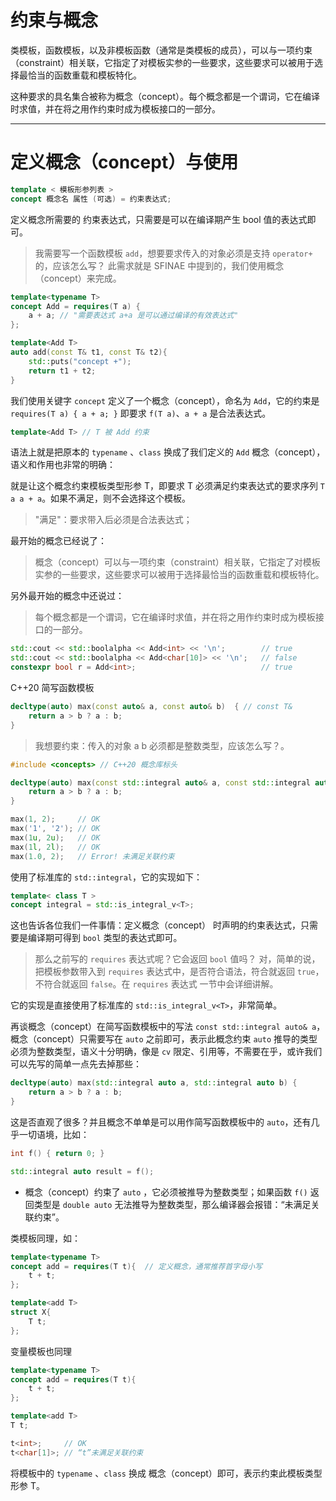 # 约束与概念

类模板，函数模板，以及非模板函数（通常是类模板的成员），可以与一项约束（constraint）相关联，它指定了对模板实参的一些要求，这些要求可以被用于选择最恰当的函数重载和模板特化。

这种要求的具名集合被称为概念（concept）。每个概念都是一个谓词，它在编译时求值，并在将之用作约束时成为模板接口的一部分。

---

# 定义概念（concept）与使用

```cpp
template < 模板形参列表 >
concept 概念名 属性 (可选) = 约束表达式;
```

定义概念所需要的 约束表达式，只需要是可以在编译期产生 bool 值的表达式即可。

> 我需要写一个函数模板 `add`，想要要求传入的对象必须是支持 `operator+` 的，应该怎么写？
> 此需求就是 SFINAE 中提到的，我们使用概念（concept）来完成。

```cpp
template<typename T>
concept Add = requires(T a) {
    a + a; // "需要表达式 a+a 是可以通过编译的有效表达式"
};

template<Add T>
auto add(const T& t1, const T& t2){
    std::puts("concept +");
    return t1 + t2;
}
```

我们使用关键字 `concept` 定义了一个概念（concept），命名为 `Add`，它的约束是 `requires(T a) { a + a; }` 即要求 `f(T a)`、`a + a` 是合法表达式。

```cpp
template<Add T> // T 被 Add 约束
```

语法上就是把原本的 `typename` 、`class` 换成了我们定义的 `Add` 概念（concept），语义和作用也非常的明确：

就是让这个概念约束模板类型形参 T，即要求 T 必须满足约束表达式的要求序列 `T a a + a`。如果不满足，则不会选择这个模板。
> "满足"：要求带入后必须是合法表达式；

最开始的概念已经说了：

> 概念（concept）可以与一项约束（constraint）相关联，它指定了对模板实参的一些要求，这些要求可以被用于选择最恰当的函数重载和模板特化。

另外最开始的概念中还说过：

> 每个概念都是一个谓词，它在编译时求值，并在将之用作约束时成为模板接口的一部分。

```cpp
std::cout << std::boolalpha << Add<int> << '\n';        // true
std::cout << std::boolalpha << Add<char[10]> << '\n';   // false
constexpr bool r = Add<int>;                            // true
```

C++20 简写函数模板

```cpp
decltype(auto) max(const auto& a, const auto& b)  { // const T&
    return a > b ? a : b;
}
```

> 我想要约束：传入的对象 a b 必须都是整数类型，应该怎么写？。

```cpp
#include <concepts> // C++20 概念库标头

decltype(auto) max(const std::integral auto& a, const std::integral auto& b) {
    return a > b ? a : b;
}

max(1, 2);     // OK
max('1', '2'); // OK
max(1u, 2u);   // OK
max(1l, 2l);   // OK
max(1.0, 2);   // Error! 未满足关联约束
```

使用了标准库的 `std::integral`，它的实现如下：

```cpp
template< class T >
concept integral = std::is_integral_v<T>;
```

这也告诉各位我们一件事情：定义概念（concept） 时声明的约束表达式，只需要是编译期可得到 `bool` 类型的表达式即可。

> 那么之前写的 `requires` 表达式呢？它会返回 `bool` 值吗？ 对，简单的说，把模板参数带入到 `requires` 表达式中，是否符合语法，符合就返回 `true`，不符合就返回 `false`。在 `requires` 表达式 一节中会详细讲解。

它的实现是直接使用了标准库的 `std::is_integral_v<T>`，非常简单。

再谈概念（concept）在简写函数模板中的写法 `const std::integral auto& a`，概念（concept）只需要写在 `auto` 之前即可，表示此概念约束 `auto` 推导的类型必须为整数类型，语义十分明确，像是 `cv` 限定、引用等，不需要在乎，或许我们可以先写的简单一点先去掉那些：

```cpp
decltype(auto) max(std::integral auto a, std::integral auto b) {
    return a > b ? a : b;
}
```

这是否直观了很多？并且概念不单单是可以用作简写函数模板中的 `auto`，还有几乎一切语境，比如：

```cpp
int f() { return 0; }

std::integral auto result = f();
```

- 概念（concept）约束了 `auto` ，它必须被推导为整数类型；如果函数 `f()` 返回类型是 `double auto` 无法推导为整数类型，那么编译器会报错：“未满足关联约束”。

类模板同理，如：

```cpp
template<typename T>
concept add = requires(T t){  // 定义概念，通常推荐首字母小写
    t + t;
};

template<add T>
struct X{
    T t;
};
```

变量模板也同理

```cpp
template<typename T>
concept add = requires(T t){
    t + t;
};

template<add T>
T t;

t<int>;     // OK
t<char[1]>; // “t”未满足关联约束
```

将模板中的 `typename` 、`class` 换成 概念（concept）即可，表示约束此模板类型形参 T。

